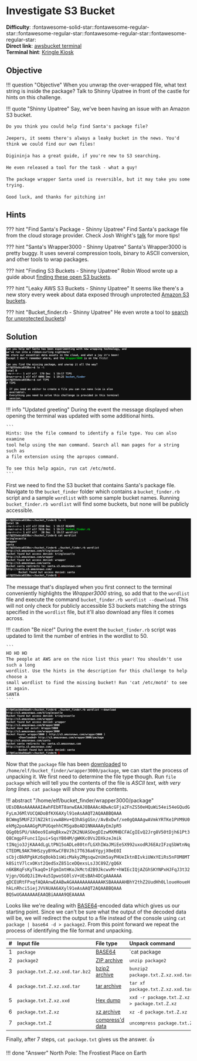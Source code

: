 # Investigate S3 Bucket

**Difficulty**: :fontawesome-solid-star::fontawesome-regular-star::fontawesome-regular-star::fontawesome-regular-star::fontawesome-regular-star:<br/>
**Direct link**: [awsbucket terminal](https://docker2020.kringlecon.com/?challenge=awsbucket&id=96995b67-dbee-4245-a5c0-ee33f7e0a54d)<br/>
**Terminal hint**: [Kringle Kiosk](../hints/h2.md)


## Objective

!!! question "Objective"
    When you unwrap the over-wrapped file, what text string is inside the package? Talk to Shinny Upatree in front of the castle for hints on this challenge.

!!! quote "Shinny Upatree"
    Say, we've been having an issue with an Amazon S3 bucket.

    Do you think you could help find Santa's package file?
    
    Jeepers, it seems there's always a leaky bucket in the news. You'd think we could find our own files!
    
    Digininja has a great guide, if you're new to S3 searching.
    
    He even released a tool for the task - what a guy!
    
    The package wrapper Santa used is reversible, but it may take you some trying.
    
    Good luck, and thanks for pitching in!


## Hints

??? hint "Find Santa's Package - Shinny Upatree"
    Find Santa's package file from the cloud storage provider. Check Josh Wright's [talk](https://www.youtube.com/watch?v=t4UzXx5JHk0) for more tips!

??? hint "Santa's Wrapper3000 - Shinny Upatree"
    Santa's Wrapper3000 is pretty buggy. It uses several compression tools, binary to ASCII conversion, and other tools to wrap packages.

??? hint "Finding S3 Buckets - Shinny Upatree"
    Robin Wood wrote up a guide about [finding these open S3 buckets](https://digi.ninja/blog/whats_in_amazons_buckets.php).

??? hint "Leaky AWS S3 Buckets - Shinny Upatree"
    It seems like there's a new story every week about data exposed through unprotected [Amazon S3 buckets](https://www.computerweekly.com/news/252491842/Leaky-AWS-S3-bucket-once-again-at-centre-of-data-breach).

??? hint "Bucket_finder.rb - Shinny Upatree"
    He even wrote a tool to [search for unprotected buckets](https://digi.ninja/projects/bucket_finder.php)!

## Solution

![Image](../img/objectives/o2/o2_terminal1.png)

!!! info "Updated greeting"
    During the event the message displayed when opening the terminal was updated with some additional hints.

    ```
    Hints: Use the file command to identify a file type. You can also examine
    tool help using the man command. Search all man pages for a string such as
    a file extension using the apropos command.

    To see this help again, run cat /etc/motd.
    ```

First we need to find the S3 bucket that contains Santa's package file. Navigate to the `bucket_finder` folder which contains a `bucket_finder.rb` script and a sample `wordlist` with some sample bucket names. Running `bucket_finder.rb wordlist` will find some buckets, but none will be publicly accessible.

![Image](../img/objectives/o2/o2_terminal2.png)

The message that's displayed when you first connect to the terminal conveniently highlights the *Wrapper3000* string, so add that to the `wordlist` file and execute the command `bucket_finder.rb wordlist --download`. This will not only check for publicly accessible S3 buckets matching the strings specified in the `wordlist` file, but it'll also download any files it comes across.

!!! caution "Be nice!"
    During the event the `bucket_finder.rb` script was updated to limit the number of entries in the wordlist to 50.

    ```
    HO HO HO
    The people at AWS are on the nice list this year! You shouldn't use such a long
    wordlist. Use the hints in the description for this challenge to help choose a
    small wordlist to find the missing bucket! Run 'cat /etc/motd' to see it again.
    SANTA
    ```

![Image](../img/objectives/o2/o2_terminal3.png)

Now that the `package` file has been [downloaded](../artifacts/objectives/o2/package.txt) to `/home/elf/bucket_finder/wrapper3000/package`, we can start the process of unpacking it. We first need to determine the file type though. Run `file package` which will tell you the contents of the file is *ASCII text, with very long lines*. `cat package` will show you the contents.

!!! abstract "/home/elf/bucket_finder/wrapper3000/package"
    ```
    UEsDBAoAAAAAAIAwhFEbRT8anwEAAJ8BAAAcABwAcGFja2FnZS50eHQuWi54ei54eGQudGFyLmJ6MlVUCQADoBfKX6AXyl91eAsAAQT2AQAABBQAAA
    BCWmg5MUFZJlNZ2ktivwABHv+Q3hASgGSn//AvBxDwf/xe0gQAAAgwAVmkYRTKe1PVM9U0ekMg2poAAAGgPUPUGqehhCMSgaBoAD1NNAAAAyEmJpR5
    QGg0bSPU/VA0eo9IaHqBkxw2YZK2NUASOegDIzwMXMHBCFACgIEvQ2Jrg8V50tDjh61Pt3Q8CmgpFFunc1Ipui+SqsYB04M/gWKKc0Vs2DXkzeJmik
    tINqjo3JjKAA4dLgLtPN15oADLe80tnfLGXhIWaJMiEeSX992uxodRJ6EAzIFzqSbWtnNqCTEDML9AK7HHSzyyBYKwCFBVJh17T636a6YgyjX0eE0I
    sCbjcBkRPgkKz6q0okb1sWicMaky2Mgsqw2nUm5ayPHUeIktnBIvkiUWxYEiRs5nFOM8MTk8SitV7lcxOKst2QedSxZ851ceDQexsLsJ3C89Z/gQ6X
    n6KBKqFsKyTkaqO+1FgmImtHKoJkMctd2B9JkcwvMr+hWIEcIQjAZGhSKYNPxHJFqJ3t32Vjgn/OGdQJiIHv4u5IpwoSG0lsV+UEsBAh4DCgAAAAAA
    gDCEURtFPxqfAQAAnwEAABwAGAAAAAAAAAAAAKSBAAAAAHBhY2thZ2UudHh0LloueHoueHhkLnRhci5iejJVVAUAA6AXyl91eAsAAQT2AQAABBQAAA
    BQSwUGAAAAAAEAAQBiAAAA9QEAAAAA
    ```

Looks like we're dealing with [BASE64](https://en.wikipedia.org/wiki/Base64)-encoded data which gives us our starting point. Since we can't be sure what the output of the decoded data will be, we will redirect the output to a file instead of the console using `cat package | base64 -d > package2`. From this point forward we repeat the process of identifying the file format and unpacking.

| #  | Input file                     | File type                                                      | Unpack command                                   |
| :- | :----------------------------- | :------------------------------------------------------------- | :------------------------------------------------|
| 1  | `package`                      | [BASE64](https://en.wikipedia.org/wiki/Base64)                 | `cat package | base64 -d > package2`             |
| 2  | `package2`                     | [ZIP archive](https://en.wikipedia.org/wiki/ZIP_(file_format)) | `unzip package2`                                 |
| 3  | `package.txt.Z.xz.xxd.tar.bz2` | [bzip2 archive](https://en.wikipedia.org/wiki/Bzip2)           | `bunzip2 package.txt.Z.xz.xxd.tar.bz2`           |
| 4  | `package.txt.Z.xz.xxd.tar`     | [tar archive](https://en.wikipedia.org/wiki/Tar_(computing))   | `tar xf package.txt.Z.xz.xxd.tar`                |
| 5  | `package.txt.Z.xz.xxd`         | [Hex dump](https://en.wikipedia.org/wiki/Hex_dump)             | `xxd -r package.txt.Z.xz.xxd > package.txt.Z.xz` |
| 6  | `package.txt.Z.xz`             | [xz archive](https://en.wikipedia.org/wiki/XZ_Utils)           | `xz -d package.txt.Z.xz`                         |
| 7  | `package.txt.Z`                | [compress'd data](https://en.wikipedia.org/wiki/Compress)      | `uncompress package.txt.Z`                       |

Finally, after 7 steps, `cat package.txt` gives us the answer. :thumbsup:

!!! done "Answer"
    North Pole: The Frostiest Place on Earth
